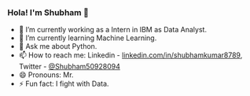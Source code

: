 ### Hola! I'm Shubham 👋
- 🔭 I’m currently working as a Intern in IBM as Data Analyst.
- 🌱 I’m currently learning Machine Learning.
- 💬 Ask me about Python.
- 📫 How to reach me: Linkedin - [linkedin.com/in/shubhamkumar8789](https://www.linkedin.com/in/shubhamkumar8789), Twitter -   [@Shubham50928094](https://twitter.com/Shubham50928094)
- 😄 Pronouns: Mr.
- ⚡ Fun fact: I fight with Data.
